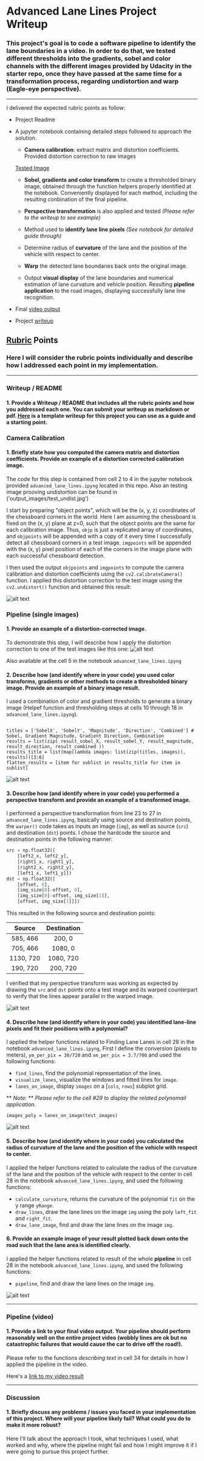 # **Advanced Lane Lines Project Writeup**

### This project's goal is to code a software pipeline to identify the lane boundaries in a video. In order to do that, we tested different thresholds into the gradients, sobel and color channels with the different images provided by Udacity in the starter repo, once they have passed at the same time for a transformation process, regarding undistortion and warp (Eagle-eye perspective).

---

I delivered the expected rubric points as follow:

* Project Readme

* A jupyter notebook containing detailed steps followed to approach the solution.

    * **Camera calibration**: extract matrix and distortion coefficients. Provided distortion correction to raw images 
    
    [Tested Image](./output_images/test_undist.jpg)

    * **Sobel, gradients and color transform** to create a thresholded binary image, obtained through the function helpers properly identified at the notebook. Conveniently displayed for each method, including the resulting conbination of the final pipeline.

    * **Perspective transformation** is also applied and tested *(Please refer to the writeup to see example)*

    * Method used to **identify lane line pixels** *(See notebook for detailed guide through)*

    * Determine radius of **curvature** of the lane and the position of the vehicle with respect to center.

    * **Warp** the detected lane boundaries back onto the original image.

    * Output **visual display** of the lane boundaries and numerical estimation of lane curvature and vehicle position. Resulting **pipeline application** to the road images, displaying successfully lane line recognition.

* Final [video output](output_video/project_video.mp4)

* Project [writeup](project_writeup.md)



[//]: # (Image References)

[image1]: ./examples/undistort_output.png "Undistorted"
[image2]: ./test_images/test1.jpg "Road Transformed"
[image3]: ./examples/binary_combo_example.jpg "Binary Example"
[image4]: ./examples/warped_straight_lines.jpg "Warp Example"
[image5]: ./examples/color_fit_lines.jpg "Fit Visual"
[image6]: ./examples/example_output.jpg "Output"
[video1]: ./project_video.mp4 "Video"

## [Rubric](https://review.udacity.com/#!/rubrics/571/view) Points

### Here I will consider the rubric points individually and describe how I addressed each point in my implementation.  

---

### Writeup / README

#### 1. Provide a Writeup / README that includes all the rubric points and how you addressed each one.  You can submit your writeup as markdown or pdf.  [Here](https://github.com/udacity/CarND-Advanced-Lane-Lines/blob/README.md) is a template writeup for this project you can use as a guide and a starting point.  


### Camera Calibration

#### 1. Briefly state how you computed the camera matrix and distortion coefficients. Provide an example of a distortion corrected calibration image.

The code for this step is contained from cell 2 to 4 in the jupyter notebook provided `advanced_lane_lines.ipyng` located in this repo. Also an testing image prooving undistortion can be found in ('output_images/test_undist.jpg')

I start by preparing "object points", which will be the (x, y, z) coordinates of the chessboard corners in the world. Here I am assuming the chessboard is fixed on the (x, y) plane at z=0, such that the object points are the same for each calibration image.  Thus, `objp` is just a replicated array of coordinates, and `objpoints` will be appended with a copy of it every time I successfully detect all chessboard corners in a test image.  `imgpoints` will be appended with the (x, y) pixel position of each of the corners in the image plane with each successful chessboard detection.  

I then used the output `objpoints` and `imgpoints` to compute the camera calibration and distortion coefficients using the `cv2.calibrateCamera()` function.  I applied this distortion correction to the test image using the `cv2.undistort()` function and obtained this result: 

![alt text][image1]

### Pipeline (single images)

#### 1. Provide an example of a distortion-corrected image.

To demonstrate this step, I will describe how I apply the distortion correction to one of the test images like this one:
![alt text][image2]

Also available at the cell 5 in the notebook `advanced_lane_lines.ipyng`

#### 2. Describe how (and identify where in your code) you used color transforms, gradients or other methods to create a thresholded binary image.  Provide an example of a binary image result.

I used a combination of color and gradient thresholds to generate a binary image (Helpef function and thresholding steps at cells 10 through 18 in `advanced_lane_lines.ipyng`). 

```# Analyze images resulting

titles = ['SobelX', 'SobelY', 'Magnitude', 'Direction', 'Combined'] # Sobel, Gradient Magnitude, Gradient Direction, Combination
results = list(zip( result_sobel_X, result_sobel_Y, result_magnitude, result_direction, result_combined ))
results_title = list(map(lambda images: list(zip(titles, images)), results))[3:6]
flatten_results = [item for sublist in results_title for item in sublist]

```

![alt text][image3]

#### 3. Describe how (and identify where in your code) you performed a perspective transform and provide an example of a transformed image.

I performed a perspective transformation from line 23 to 27 in `advanced_lane_lines.ipyng`, basically using source and destination points, the `warper()` code takes as inputs an image (`img`), as well as source (`src`) and destination (`dst`) points.  I chose the hardcode the source and destination points in the following manner:

```python
src = np.float32([ 
    [left2_x, left2_y],
    [right1_x, right1_y],
    [right2_x, right2_y],
    [left1_x, left1_y]])
dst = np.float32([
    [offset, 0],
    [img_size[0]-offset, 0],
    [img_size[0]-offset, img_size[1]], 
    [offset, img_size[1]]])
```

This resulted in the following source and destination points:

| Source        | Destination   | 
|:-------------:|:-------------:| 
| 585, 466      | 200, 0        | 
| 705, 466      | 1080, 0       |
| 1130, 720     | 1080, 720     |
| 190, 720      | 200, 720      |

I verified that my perspective transform was working as expected by drawing the `src` and `dst` points onto a test image and its warped counterpart to verify that the lines appear parallel in the warped image.

![alt text][image4]

#### 4. Describe how (and identify where in your code) you identified lane-line pixels and fit their positions with a polynomial?

I applied the helper functions related to Finding Lane Lanes in cell 28 in the notebook `advanced_lane_lines.ipyng`, First I define the conversion (pixels to meters), `ym_per_pix = 30/720` and `xm_per_pix = 3.7/700` and used the following functions:

* `find_lines`, find the polynomial representation of the lines.
* `visualize_lanes`, visualize the windows and fitted lines for `image`.
* `lanes_on_image`, display `images` on a [`cols`, `rows`] subplot grid.

** *Note*: ** *Please refer to the cell #29 to display the related polynomail application.*
```# Sliding window
images_poly = lanes_on_image(test_images)
```


![alt text][image5]

#### 5. Describe how (and identify where in your code) you calculated the radius of curvature of the lane and the position of the vehicle with respect to center.

I applied the helper functions related to calculate the radius of the curvature of the lane and the position of the vehicle with respect to the center in cell 28 in the notebook `advanced_lane_lines.ipyng`, and used the following functions:

* `calculate_curvature`, returns the curvature of the polynomial `fit` on the y range `yRange`.
* `draw_lines`, draw the lane lines on the image `img` using the poly `left_fit` and `right_fit`.
* `draw_lane_image`, find and draw the lane lines on the image `img`.


#### 6. Provide an example image of your result plotted back down onto the road such that the lane area is identified clearly.

I applied the helper functions related to result of the whole **pipeline** in cell 28 in the notebook `advanced_lane_lines.ipyng`, and used the following functions:

* `pipeline`, find and draw the lane lines on the image `img`.

![alt text][image6]

---

### Pipeline (video)

#### 1. Provide a link to your final video output.  Your pipeline should perform reasonably well on the entire project video (wobbly lines are ok but no catastrophic failures that would cause the car to drive off the road!).

Please refer to the functions *describing text* in cell 34 for details in how I applied the pipeline in the video.

Here's a [link to my video result](./project_video.mp4)

---

### Discussion

#### 1. Briefly discuss any problems / issues you faced in your implementation of this project.  Where will your pipeline likely fail?  What could you do to make it more robust?

Here I'll talk about the approach I took, what techniques I used, what worked and why, where the pipeline might fail and how I might improve it if I were going to pursue this project further.  
